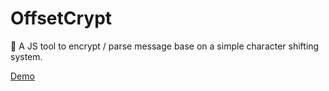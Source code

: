 # OffsetCrypt
🧭 A JS tool to encrypt / parse message base on a simple character shifting system.

[Demo](https://codepen.io/tsbits/pen/wvmprqG)
